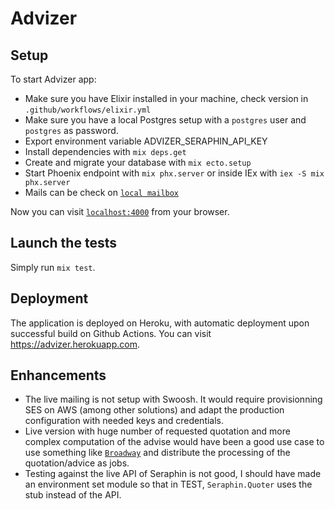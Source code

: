 # Advizer

## Setup

To start Advizer app:
  * Make sure you have Elixir installed in your machine, check version in `.github/workflows/elixir.yml`
  * Make sure you have a local Postgres setup with a `postgres` user and `postgres` as password.
  * Export environment variable ADVIZER_SERAPHIN_API_KEY
  * Install dependencies with `mix deps.get`
  * Create and migrate your database with `mix ecto.setup`
  * Start Phoenix endpoint with `mix phx.server` or inside IEx with `iex -S mix phx.server`
  * Mails can be check on [`local mailbox`](http://localhost:4000/dev/mailbox)

Now you can visit [`localhost:4000`](http://localhost:4000) from your browser.

## Launch the tests

Simply run `mix test`.

## Deployment

The application is deployed on Heroku, with automatic deployment upon successful build on Github Actions.
You can visit https://advizer.herokuapp.com.

## Enhancements

* The live mailing is not setup with Swoosh. It would require provisionning SES on AWS (among other solutions) and 
adapt the production configuration with needed keys and credentials.
* Live version with huge number of requested quotation and more complex computation of the advise would have 
been a good use case to use something like [`Broadway`](https://elixir-broadway.org/) and distribute the 
processing of the quotation/advice as jobs.
* Testing against the live API of Seraphin is not good, I should have made an environment set module so that 
in TEST, `Seraphin.Quoter` uses the stub instead of the API.